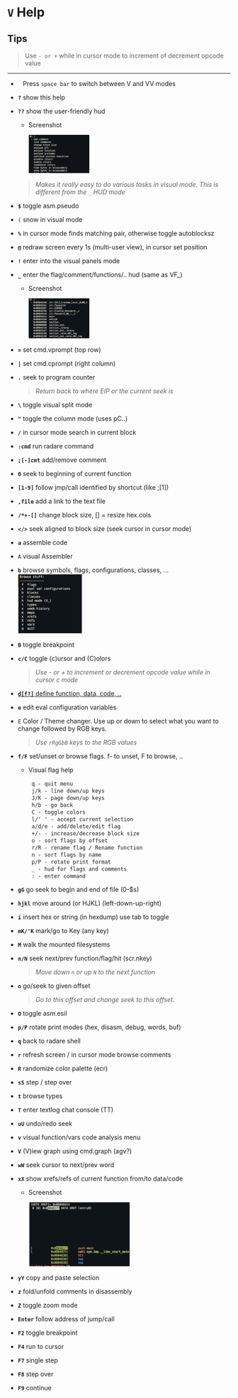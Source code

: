<!-- TITLE: v Help -->

#  `V` Help

## **Tips**
  > Use `- or +` while in cursor mode to increment of decrement opcode value

---

- ` ` Press `space bar` to switch between V and VV modes
- **`?`** show this help
- **`??`** show the user-friendly hud
  - Screenshot

    <img src="/uploads/v-help/question-question-hud.png" width="30%">

  > _Makes it really easy to do various tasks in visual mode. This is different from the `_` HUD mode_
- **`$`** toggle asm.pseudo
- `(` snow in visual mode
- **`%`** in cursor mode finds matching pair, otherwise toggle autoblocksz
- **`@`** redraw screen every 1s (multi-user view), in cursor set position
- **`!`** enter into the visual panels mode
- **`_`** enter the flag/comment/functions/.. hud (same as VF_)
  - Screenshot

    <img src="/uploads/v-help/underscore-hud.png" width="30%">

- **`=`** set cmd.vprompt (top row)
- **`|`** set cmd.cprompt (right column)
- **`.`** seek to program counter
  > _Return back to where EIP or the current seek is_
- **`\`** toggle visual split mode
- **`"`** toggle the column mode (uses pC..)
- **`/`** in cursor mode search in current block
- **`:cmd`** run radare command
- **`;[-]cmt`** add/remove comment
- **`0`** seek to beginning of current function
- **`[1-9]`** follow jmp/call identified by shortcut (like ;[1])
- **`,file`** add a link to the text file
- **`/*+-[]`** change block size, [] = resize hex.cols
- **`</>`** seek aligned to block size (seek cursor in cursor mode)
- **`a`** assemble code
- `A` visual Assembler
- **`b`** browse symbols, flags, configurations, classes, ...
	<img src="/uploads/v-help/visual-b.png" width="30%">
- **`B`** toggle breakpoint
- **`c/C`** toggle (c)ursor and (C)olors
  > _Use - or + to increment or decrement opcode value while in cursor c mode_

- [ **`d[f?]`** define function, data, code, ..](/options/capv/visual-mode/v-help/d)

- **`e`** edit eval configuration variables
- `E` Color / Theme changer. Use up or down to select what you want to change followed by RGB keys.
  > _Use `rRgGbB` keys to the RGB values_
- **`f/F`** set/unset or browse flags. f- to unset, F to browse, ..
  - Visual flag help

         q - quit menu
         j/k - line down/up keys
         J/K - page down/up keys
         h/b - go back
         C - toggle colors
         l/' ' - accept current selection
         a/d/e - add/delete/edit flag
         +/- - increase/decrease block size
         o - sort flags by offset
         r/R - rename flag / Rename function
         n - sort flags by name
         p/P - rotate print format
         _ - hud for flags and comments
         : - enter command

- **`gG`** go seek to begin and end of file (0-$s)
- **`hjkl`** move around (or HJKL) (left-down-up-right)
- **`i`** insert hex or string (in hexdump) use tab to toggle
- **`mK/'K`** mark/go to Key (any key)
- **`M`** walk the mounted filesystems
- **`n/N`** seek next/prev function/flag/hit (scr.nkey)
  > _Move down `n` or up `N` to the next function_
- **`o`** go/seek to given offset
  > _Go to this offset and change seek to this offset._
- **`O`** toggle asm.esil
- **`p/P`** rotate print modes (hex, disasm, debug, words, buf)
- **`q`** back to radare shell
- **`r`** refresh screen / in cursor mode browse comments
- **`R`** randomize color palette (ecr)
- **`sS`** step / step over
- **`t`** browse types
- **`T`** enter textlog chat console (TT)
- **`uU`** undo/redo seek
- **`v`** visual function/vars code analysis menu
- **`V`** (V)iew graph using cmd.graph (agv?)
- **`wW`** seek cursor to next/prev word
- **`xX`** show xrefs/refs of current function from/to data/code
  - Screenshot

    <img src="/uploads/cap-v/x-xref.png" width="50%">

- **`yY`** copy and paste selection
- **`z`** fold/unfold comments in disassembly
- **`Z`** toggle zoom mode
- **`Enter`** follow address of jump/call
- **`F2`** toggle breakpoint
- **`F4`** run to cursor
- **`F7`** single step
- **`F8`** step over
- **`F9`** continue